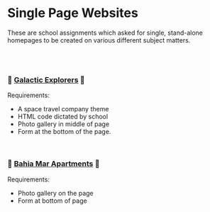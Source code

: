 # Single Page Websites

These are school assignments which asked for single, stand-alone homepages to be created on various different subject matters.

<br>

<br>

### 🚀 [Galactic Explorers](spacetravel.html) 🚀
   
Requirements:
* A space travel company theme
* HTML code dictated by school
* Photo gallery in middle of page
* Form at the bottom of the page.
  
<br>
     
### 🌊 [Bahia Mar Apartments](apartments.html) 🌊

Requirements:
* Photo gallery on the page
* Form at bottom of page 
